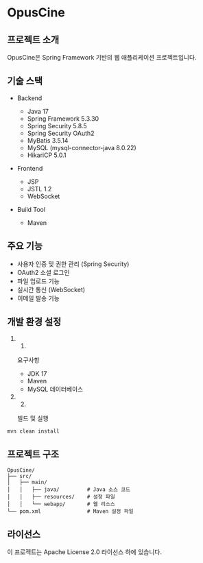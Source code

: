 # OpusCine
## 프로젝트 소개
OpusCine은 Spring Framework 기반의 웹 애플리케이션 프로젝트입니다.

## 기술 스택
- Backend
  
  - Java 17
  - Spring Framework 5.3.30
  - Spring Security 5.8.5
  - Spring Security OAuth2
  - MyBatis 3.5.14
  - MySQL (mysql-connector-java 8.0.22)
  - HikariCP 5.0.1
- Frontend
  
  - JSP
  - JSTL 1.2
  - WebSocket
- Build Tool
  
  - Maven
## 주요 기능
- 사용자 인증 및 권한 관리 (Spring Security)
- OAuth2 소셜 로그인
- 파일 업로드 기능
- 실시간 통신 (WebSocket)
- 이메일 발송 기능
## 개발 환경 설정
1. 1.
   요구사항
   
   - JDK 17
   - Maven
   - MySQL 데이터베이스
2. 2.
   빌드 및 실행
```
mvn clean install
```
## 프로젝트 구조
```
OpusCine/
├── src/
│   ├── main/
│   │   ├── java/         # Java 소스 코드
│   │   ├── resources/    # 설정 파일
│   │   └── webapp/       # 웹 리소스
└── pom.xml               # Maven 설정 파일
```
## 라이선스
이 프로젝트는 Apache License 2.0 라이선스 하에 있습니다.
